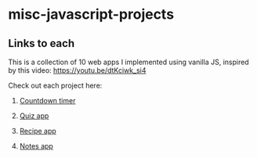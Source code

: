 # misc-javascript-projects

## Links to each

This is a collection of 10 web apps I implemented using vanilla JS, inspired by this video: https://youtu.be/dtKciwk_si4

Check out each project here:

01. [Countdown timer](https://siddheshranade.github.io/misc-javascript-projects/countdown-timer/)

02. [Quiz app](https://siddheshranade.github.io/misc-javascript-projects/quiz-app/)

03. [Recipe app](https://siddheshranade.github.io/misc-javascript-projects/recipe-app/)

04. [Notes app](https://siddheshranade.github.io/misc-javascript-projects/notes-app/)
